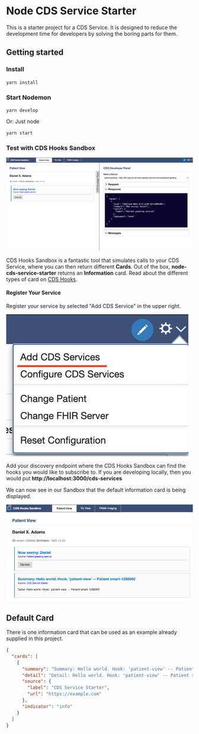 # Node CDS Service Starter

This is a starter project for a CDS Service. It is designed to reduce the development time
for developers by solving the boring parts for them.

## Getting started

### Install

```
yarn install
```

### Start Nodemon

```
yarn develop
```

Or: Just node

```
yarn start
```

### Test with CDS Hooks Sandbox

![CDS Sandbox](./docs/CDSSandbox.png)

CDS Hooks Sandbox is a fantastic tool that simulates calls to your CDS Service, where you can then return different **Cards**.
Out of the box, **node-cds-service-starter** returns an **Information** card. Read about the different types of card on [CDS Hooks](https://cds-hooks.org/).

#### Register Your Service

Register your service by selected "Add CDS Service" in the upper right.

![Add CDS Services](./docs/AddCDSServices.png)

Add your discovery endpoint where the CDS Hooks Sandbox can find the hooks you
would like to subscribe to. If you are developing locally, then you would put **http://localhost:3000/cds-services**

We can now see in our Sandbox that the default information card is being displayed.

![Displayed](./docs/Displayed.png)

## Default Card

There is one information card that can be used as an example already supplied in this project.

```json
{
  "cards": [
    {
      "summary": "Summary: Hello world. Hook: 'patient-view' -- Patient smart-1288992",
      "detail": "Detail: Hello world. Hook: 'patient-view' -- Patient smart-1288992",
      "source": {
        "label": "CDS Service Starter",
        "url": "https://example.com"
      },
      "indicator": "info"
    }
  ]
}
```
